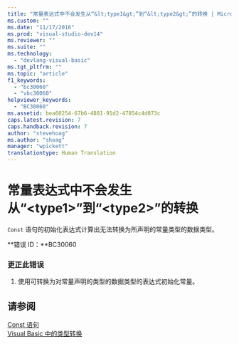 ```yaml
---
title: "常量表达式中不会发生从“&lt;type1&gt;”到“&lt;type2&gt;”的转换 | Microsoft Docs"
ms.custom: ""
ms.date: "11/17/2016"
ms.prod: "visual-studio-dev14"
ms.reviewer: ""
ms.suite: ""
ms.technology: 
  - "devlang-visual-basic"
ms.tgt_pltfrm: ""
ms.topic: "article"
f1_keywords: 
  - "bc30060"
  - "vbc30060"
helpviewer_keywords: 
  - "BC30060"
ms.assetid: bea60254-67b6-4881-91d2-47854c4d073c
caps.latest.revision: 7
caps.handback.revision: 7
author: "stevehoag"
ms.author: "shoag"
manager: "wpickett"
translationtype: Human Translation
---
```

# 常量表达式中不会发生从“&lt;type1&gt;”到“&lt;type2&gt;”的转换
`Const` 语句的初始化表达式计算出无法转换为所声明的常量类型的数据类型。  
  
 **错误 ID：**BC30060  
  
### 更正此错误  
  
1.  使用可转换为对常量声明的类型的数据类型的表达式初始化常量。  
  
## 请参阅  
 [Const 语句](../../visual-basic/language-reference/statements/const-statement.md)   
 [Visual Basic 中的类型转换](../../visual-basic/programming-guide/language-features/data-types/type-conversions.md)